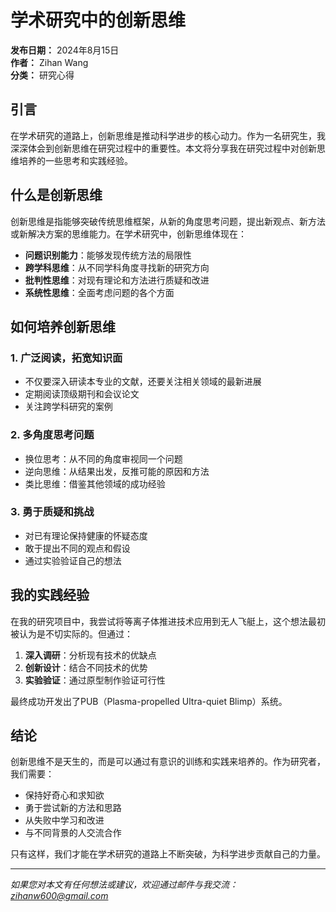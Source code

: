 # 学术研究中的创新思维

**发布日期：** 2024年8月15日  
**作者：** Zihan Wang  
**分类：** 研究心得

## 引言

在学术研究的道路上，创新思维是推动科学进步的核心动力。作为一名研究生，我深深体会到创新思维在研究过程中的重要性。本文将分享我在研究过程中对创新思维培养的一些思考和实践经验。

## 什么是创新思维

创新思维是指能够突破传统思维框架，从新的角度思考问题，提出新观点、新方法或新解决方案的思维能力。在学术研究中，创新思维体现在：

- **问题识别能力**：能够发现传统方法的局限性
- **跨学科思维**：从不同学科角度寻找新的研究方向
- **批判性思维**：对现有理论和方法进行质疑和改进
- **系统性思维**：全面考虑问题的各个方面

## 如何培养创新思维

### 1. 广泛阅读，拓宽知识面

- 不仅要深入研读本专业的文献，还要关注相关领域的最新进展
- 定期阅读顶级期刊和会议论文
- 关注跨学科研究的案例

### 2. 多角度思考问题

- 换位思考：从不同的角度审视同一个问题
- 逆向思维：从结果出发，反推可能的原因和方法
- 类比思维：借鉴其他领域的成功经验

### 3. 勇于质疑和挑战

- 对已有理论保持健康的怀疑态度
- 敢于提出不同的观点和假设
- 通过实验验证自己的想法

## 我的实践经验

在我的研究项目中，我尝试将等离子体推进技术应用到无人飞艇上，这个想法最初被认为是不切实际的。但通过：

1. **深入调研**：分析现有技术的优缺点
2. **创新设计**：结合不同技术的优势
3. **实验验证**：通过原型制作验证可行性

最终成功开发出了PUB（Plasma-propelled Ultra-quiet Blimp）系统。

## 结论

创新思维不是天生的，而是可以通过有意识的训练和实践来培养的。作为研究者，我们需要：

- 保持好奇心和求知欲
- 勇于尝试新的方法和思路
- 从失败中学习和改进
- 与不同背景的人交流合作

只有这样，我们才能在学术研究的道路上不断突破，为科学进步贡献自己的力量。

---

*如果您对本文有任何想法或建议，欢迎通过邮件与我交流：zihanw600@gmail.com*
